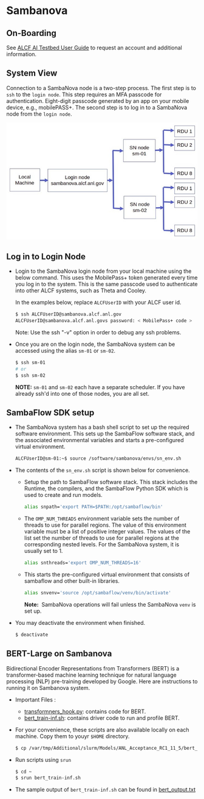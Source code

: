# Sambanova

## On-Boarding

See [ALCF AI Testbed User Guide](https://www.alcf.anl.gov/support-center/get-started) to request an account and additional information.

## System View

Connection to a SambaNova node is a two-step process. The first step is to `ssh` to the `login node`. This step requires an MFA passcode for authentication. Eight-digit passcode generated by an app on your mobile device, e.g., mobilePASS+.
The second step is to log in to a SambaNova node from the `login node`.

![SambaNova System View](sambanova_login.jpg "SambaNova System View")

## Log in to Login Node

* Login to the SambaNova login node from your local machine using the below command. This uses the MobilePass+ token generated every time you log in to the system. This is the same passcode used to authenticate into other ALCF systems, such as Theta and Cooley.

    In the examples below, replace `ALCFUserID` with your ALCF user id.

    ```bash
    $ ssh ALCFUserID@sambanova.alcf.anl.gov
    ALCFUserID@sambanova.alcf.anl.govs password: < MobilePass+ code >
    ```

    Note: Use the ssh "-v" option in order to debug any ssh problems.


* Once you are on the login node, the SambaNova system can be accessed using the alias `sm-01` or `sm-02`.

    ```bash
    $ ssh sm-01
    # or
    $ ssh sm-02
    ```

    **NOTE:** `sm-01` and `sm-02` each have a separate scheduler.  If you have already ssh'd into one of those nodes, you are all set.

## SambaFlow SDK setup

* The SambaNova system has a bash shell script to set up the required software environment. This sets up the SambaFlow software stack, and the associated environmental variables and starts a pre-configured virtual environment.

    ```bash
    ALCFUserID@sm-01:~$ source /software/sambanova/envs/sn_env.sh
    ```

* The contents of the `sn_env.sh` script is shown below for convenience.

  * Setup the path to SambaFlow software stack. This stack includes the Runtime, the compilers, and the SambaFlow Python SDK which is used to create and run models.
      ```bash
      alias snpath='export PATH=$PATH:/opt/sambaflow/bin' 
      ```

  * The `OMP_NUM_THREADS` environment variable sets the number of threads to use for parallel regions. The value of this environment variable must be a list of positive integer values. The values of the list set the number of threads to use for parallel regions at the corresponding nested levels. For the SambaNova system, it is usually set to 1.
      ```bash
      alias snthreads='export OMP_NUM_THREADS=16'
      ```

  * This starts the pre-configured virtual environment that consists of sambaflow and other built-in libraries.
      ```bash
      alias snvenv='source /opt/sambaflow/venv/bin/activate' 
      ```

    **Note:**  SambaNova operations will fail unless the SambaNova `venv` is set up.

* You may deactivate the environment when finished.
    ```bash
    $ deactivate
    ```


## BERT-Large on Sambanova

Bidirectional Encoder Representations from Transformers (BERT) is a transformer-based machine learning technique for natural language processing (NLP) pre-training developed by Google. Here are instructions to running it on Sambanova system. 

* Important Files : 
  * [transformners_hook.py](./transformers_hook.py): contains code for BERT.
  * [bert_train-inf.sh](./bert_train-inf.sh): contains driver code to run and profile BERT. 

* For your convenience, these scripts are also available locally on each machine. 
  Copy them to youyr `$HOME` directory. 

    ```bash
    $ cp /var/tmp/Additional/slurm/Models/ANL_Acceptance_RC1_11_5/bert_train-inf.sh ~/
    ```

* Run scripts using `srun`
    ```bash
    $ cd ~
    $ srun bert_train-inf.sh
    ```

* The sample output of `bert_train-inf.sh` can be found in [bert_output.txt](./bert_output.txt)